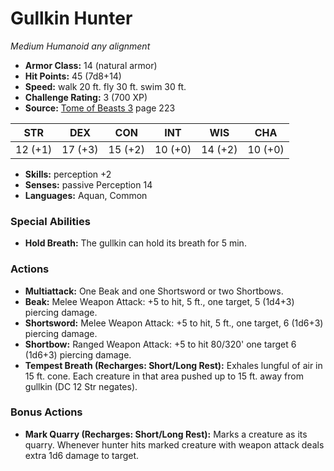 # Gullkin Hunter

*Medium* *Humanoid* *any alignment*

- **Armor Class:** 14 (natural armor)
- **Hit Points:** 45 (7d8+14)
- **Speed:** walk 20 ft. fly 30 ft. swim 30 ft.
- **Challenge Rating:** 3 (700 XP)
- **Source:** [Tome of Beasts 3](https://koboldpress.com/kpstore/product/tome-of-beasts-3-for-5th-edition/) page 223

| STR | DEX | CON | INT | WIS | CHA |
| --- | --- | --- | --- | --- | --- |
| 12 (+1) | 17 (+3) | 15 (+2) | 10 (+0) | 14 (+2) | 10 (+0) |

- **Skills:** perception +2
- **Senses:** passive Perception 14
- **Languages:** Aquan, Common

### Special Abilities

- **Hold Breath:** The gullkin can hold its breath for 5 min.

### Actions

- **Multiattack:** One Beak and one Shortsword or two Shortbows.
- **Beak:** Melee Weapon Attack: +5 to hit, 5 ft., one target, 5 (1d4+3) piercing damage.
- **Shortsword:** Melee Weapon Attack: +5 to hit, 5 ft., one target, 6 (1d6+3) piercing damage.
- **Shortbow:** Ranged Weapon Attack: +5 to hit 80/320' one target 6 (1d6+3) piercing damage.
- **Tempest Breath (Recharges: Short/Long Rest):** Exhales lungful of air in 15 ft. cone. Each creature in that area pushed up to 15 ft. away from gullkin (DC 12 Str negates).

### Bonus Actions

- **Mark Quarry (Recharges: Short/Long Rest):** Marks a creature as its quarry. Whenever hunter hits marked creature with weapon attack deals extra 1d6 damage to target.


